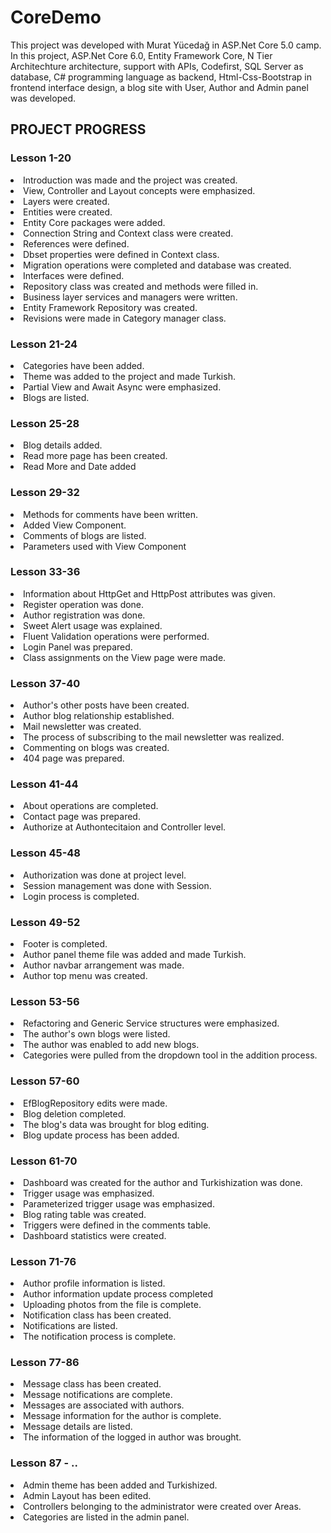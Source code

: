 # CoreDemo
This project was developed with Murat Yücedağ in ASP.Net Core 5.0 camp. In this project, ASP.Net Core 6.0, Entity Framework Core, N Tier Architechture architecture, support with APIs, Codefirst, SQL Server as database, C# programming language as backend, Html-Css-Bootstrap in frontend interface design, a blog site with User, Author and Admin panel was developed.

<h2>PROJECT PROGRESS</h2>
<h3>Lesson 1-20</h3>
<li>Introduction was made and the project was created.</li>
<li>View, Controller and Layout concepts were emphasized.</li>
<li>Layers were created.</li>
<li>Entities were created.</li>
<li>Entity Core packages were added.</li>
<li>Connection String and Context class were created.</li>
<li>References were defined.</li>
<li>Dbset properties were defined in Context class.</li>
<li>Migration operations were completed and database was created.</li>
<li>Interfaces were defined.</li>
<li>Repository class was created and methods were filled in.</li>
<li>Business layer services and managers were written.</li>
<li>Entity Framework Repository was created.</li>
<li>Revisions were made in Category manager class.</li>
</ul>
<h3>Lesson 21-24</h3>
<li>Categories have been added.</li>
<li>Theme was added to the project and made Turkish.</li>
<li>Partial View and Await Async were emphasized.</li>
<li>Blogs are listed.</li>
</ul>
<h3>Lesson 25-28</h3>
<li>Blog details added.</li>
<li>Read more page has been created.</li>
<li>Read More and Date added</li>
</ul>
<h3>Lesson 29-32</h3>
<li>Methods for comments have been written.</li>
<li>Added View Component.</li>
<li>Comments of blogs are listed.</li>
<li>Parameters used with View Component</li>
</ul>
<h3>Lesson 33-36</h3>
<li>Information about HttpGet and HttpPost attributes was given.</li>
<li>Register operation was done.</li>
<li>Author registration was done.</li>
<li>Sweet Alert usage was explained.</li>
<li>Fluent Validation operations were performed.</li>
<li>Login Panel was prepared.</li>
<li>Class assignments on the View page were made.</li>
</ul>
 <h3>Lesson 37-40</h3>
<li>Author's other posts have been created.</li>
<li>Author blog relationship established.</li>
<li>Mail newsletter was created.</li>
<li>The process of subscribing to the mail newsletter was realized.</li>
<li>Commenting on blogs was created.</li>
<li>404 page was prepared.</li>
</ul>
 <h3>Lesson 41-44</h3>
<li>About operations are completed.</li>
<li>Contact page was prepared.</li>
<li>Authorize at Authontecitaion and Controller level.</li>
</ul>
 <h3>Lesson 45-48</h3>
<li>Authorization was done at project level.</li>
<li>Session management was done with Session.</li>
<li>Login process is completed.</li>
</ul>
<h3>Lesson 49-52 </h3>
<li>Footer is completed.</li>
<li>Author panel theme file was added and made Turkish.</li>
<li>Author navbar arrangement was made.</li>
<li>Author top menu was created.</li>
</ul>
 <h3>Lesson 53-56</h3>
<li>Refactoring and Generic Service structures were emphasized.</li>
<li>The author's own blogs were listed.</li>
<li>The author was enabled to add new blogs.</li>
<li>Categories were pulled from the dropdown tool in the addition process.</li>
</ul>
 <h3>Lesson 57-60</h3>
<li>EfBlogRepository edits were made.</li>
<li>Blog deletion completed.</li>
<li>The blog's data was brought for blog editing.</li>
<li>Blog update process has been added.</li>
</ul>
 <h3>Lesson 61-70</h3>
<li>Dashboard was created for the author and Turkishization was done.</li>
<li>Trigger usage was emphasized.</li>
<li>Parameterized trigger usage was emphasized.</li>
<li>Blog rating table was created.</li>
<li>Triggers were defined in the comments table.</li>
<li>Dashboard statistics were created.</li>
</ul>
 <h3>Lesson 71-76</h3>
<li>Author profile information is listed.</li>
<li>Author information update process completed</li>
<li>Uploading photos from the file is complete.</li>
<li>Notification class has been created.</li>
<li>Notifications are listed.</li>
<li>The notification process is complete.</li>
</ul>
 <h3>Lesson 77-86</h3>
<li>Message class has been created.</li>
<li>Message notifications are complete.</li>
<li>Messages are associated with authors.</li>
<li>Message information for the author is complete.</li>
<li>Message details are listed.</li>
<li>The information of the logged in author was brought.</li>
</ul>

 <h3>Lesson 87 - ..</h3>
<li>Admin theme has been added and Turkishized.</li>
<li>Admin Layout has been edited.</li>
<li>Controllers belonging to the administrator were created over Areas.</li>
<li>Categories are listed in the admin panel.</li>
